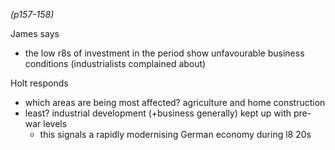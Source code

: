 *(p157-158)*

James says
+ the low r8s of investment in the period show unfavourable business conditions (industrialists complained about)

Holt responds
+ which areas are being most affected? agriculture and home construction
+ least? industrial development (+business generally) kept up with pre-war levels
	+ this signals a rapidly modernising German economy during l8 20s